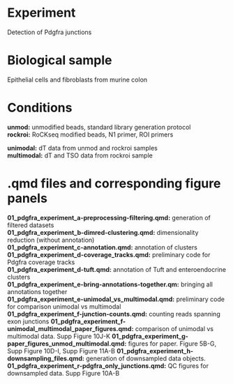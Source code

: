 # Experiment
Detection of Pdgfra junctions  

# Biological sample
Epithelial cells and fibroblasts from murine colon  

# Conditions
**unmod:** unmodified beads, standard library generation protocol  
**rockroi:** RoCKseq modified beads, N1 primer, ROI primers  

**unimodal:**  dT data from unmod and rockroi samples  
**multimodal:** dT and TSO data from rockroi sample  
 
# .qmd files and corresponding figure panels
**01_pdgfra_experiment_a-preprocessing-filtering.qmd:** generation of filtered datasets  
**01_pdgfra_experiment_b-dimred-clustering.qmd:** dimensionality reduction (without annotation)  
**01_pdgfra_experiment_c-annotation.qmd:** annotation of clusters  
**01_pdgfra_experiment_d-coverage_tracks.qmd:** preliminary code for Pdgfra coverage tracks  
**01_pdgfra_experiment_d-tuft.qmd:** annotation of Tuft and enteroendocrine clusters  
**01_pdgfra_experiment_e-bring-annotations-together.qm:** bringing all annotations together  
**01_pdgfra_experiment_e-unimodal_vs_multimodal.qmd:** preliminary code for comparison unimodal vs multimodal  
**01_pdgfra_experiment_f-junction-counts.qmd:** counting reads spanning exon junctions
**01_pdgfra_experiment_f-unimodal_multimodal_paper_figures.qmd:** comparison of unimodal vs multimodal data. Supp Figure 10J-K
**01_pdgfra_experiment_g-paper_figures_unmod_multimodal.qmd:** figures for paper. Figure 5B-G, Supp Figure 10D-I, Supp Figure 11A-B
**01_pdgfra_experiment_h-downsampling_files.qmd:** generation of downsampled data objects. 
**01_pdgfra_experiment_r-pdgfra_only_junctions.qmd:** QC figures for downsampled data. Supp Figure 10A-B
